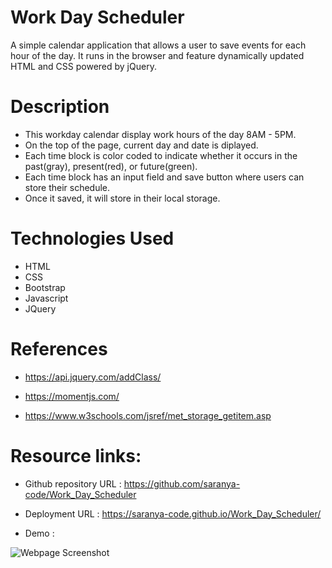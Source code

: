 # Work Day Scheduler

A simple calendar application that allows a user to save events for each hour of the day. It runs in the browser and feature dynamically updated HTML and CSS powered by jQuery.


# Description

* This workday calendar display work hours of the day 8AM - 5PM.
* On the top of the page, current day and date is diplayed.
* Each time block is color coded to indicate whether it occurs in the past(gray), present(red), or future(green).
* Each time block has an input field and save button where users can store their schedule.
* Once it saved, it will store in their local storage.


# Technologies Used

* HTML
* CSS
* Bootstrap
* Javascript 
* JQuery


# References

* https://api.jquery.com/addClass/

* https://momentjs.com/

* https://www.w3schools.com/jsref/met_storage_getitem.asp



# Resource links:

* Github repository URL : https://github.com/saranya-code/Work_Day_Scheduler

* Deployment URL : https://saranya-code.github.io/Work_Day_Scheduler/

* Demo :

 ![Webpage Screenshot](./assets/images/DemoURL.gif?raw=true)

